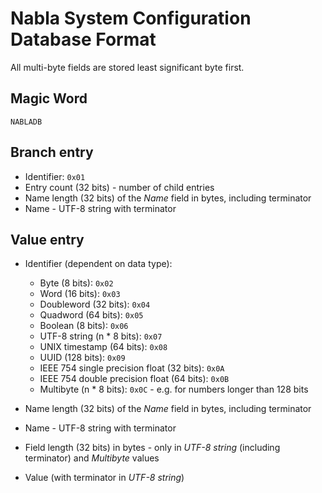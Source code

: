 # Nabla System Configuration Database Format

All multi-byte fields are stored least significant byte first.

## Magic Word
`NABLADB`

## Branch entry

* Identifier: `0x01`
* Entry count (32 bits) - number of child entries
* Name length (32 bits) of the *Name* field in bytes, including terminator
* Name - UTF-8 string with terminator


## Value entry

* Identifier (dependent on data type):
    - Byte (8 bits): `0x02`
    - Word (16 bits): `0x03`
    - Doubleword (32 bits): `0x04`
    - Quadword (64 bits): `0x05`
    - Boolean (8 bits): `0x06`
    - UTF-8 string (n * 8 bits): `0x07`
    - UNIX timestamp (64 bits): `0x08`
    - UUID (128 bits): `0x09`
    - IEEE 754 single precision float (32 bits): `0x0A`
    - IEEE 754 double precision float (64 bits): `0x0B`
    - Multibyte (n * 8 bits): `0x0C` - e.g. for numbers longer than 128 bits

* Name length (32 bits) of the *Name* field in bytes, including terminator
* Name - UTF-8 string with terminator
* Field length (32 bits) in bytes - only in *UTF-8 string* (including terminator) and *Multibyte* values 
* Value (with terminator in *UTF-8 string*)